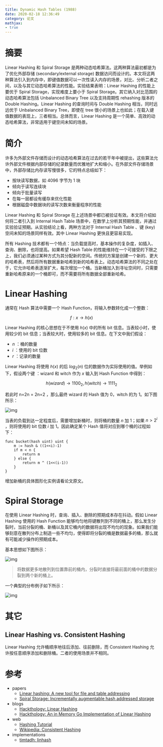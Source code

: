```yaml
---
title: Dynamic Hash Tables (1988)
date: 2020-02-18 12:36:49
category: 论文
mathjax:
- true
---
```


# 摘要

Linear Hashing 和 Spiral Storage 是两种动态哈希算法。这两种算法最初都是为了优化外部存储 (secondary/external storage) 数据访问而设计的。本文将这两种算法引入到内存中，即键值数据可以一次性读入内存的场景，对比、分析二者之间，以及与其它动态哈希算法的性能。实验结果表明：Linear Hashing 的性能上要优于 Spiral Storage，实现难度上要小于 Spiral Storage。其它纳入对比范围的动态哈希算法包括 Unbalanced Binary Tree 以及支持周期性 rehashing 版本的 Double Hashing。Linear Hashing 的查询时间与 Double Hashing 相当，同时远远优于 Unbalanced Binary Tree，即使在 tree 很小的场景上也如此；在载入键值数据的表现上，三者相当。总体而言，Linear Hashing 是一个简单、高效的动态哈希算法，非常适用于键空间未知的场景。

<!-- more -->

# 简介

许多为外部文件存储而设计的动态哈希算法在过去的若干年中被提出，这些算法允许外部文件根据内部存储的纪录数量而优雅地扩大和缩小。在外部文件存储场景中，外部存储比内存读写慢很多，它的特点总结如下：

- 按块读写数据，如 4096 字节为 1 块
- 倾向于读写连续块
- 倾向于批量读写
- 在每一层都设有缓存来优化性能
- 根据磁盘中数据块的读写次数来衡量程序的性能

Linear Hashing 和 Spiral Storage 在上述场景中都已被验证有效。本文将介绍如何将二者引入到 Internal Hash Table 场景中，在数学上分析其预期性能，并通过实验验证预期。从实验结论上看，两种方法对于 Internal Hash Table 、键 (key) 空间未知的场景同样有效。其中 Linear Hashing 更快且更容易实现。

所有 Hashing 技术都有一个特点：当负载提高时，基本操作的复杂度，如插入、查询、删除，也将提高。如果希望 Hash Table 的性能维持在一个可接受的下限之上，我们必须通过某种方式为其分配新的空间。传统的方案是创建一个新的、更大的哈希表，然后将所有数据重新哈希到新的哈希表上。动态哈希算法的不同之处在于，它允许哈希表逐渐扩大，每次增加一个桶。当新桶加入到寻址空间时，只需要重新哈希原来的一个桶即可，而不需要将所有数据全部重新哈希。

# Linear Hashing

通常在 Hash 算法中需要一个 Hash Function，将输入参数转化成一个整数：

$$\begin{equation}
f: x \to h(x)
\end{equation}$$

Linear Hashing 的核心思想在于不使用 $h(x)$ 中的所有 bit 信息。当表较小时，使用较少的 bit 信息；当表较大时，使用较多的 bit 信息。在下文中我们假设：

- $n$ ：桶的数量
- $i$ ：使用的 bit 位数
- $r$ ：记录的数量

Linear Hashing 将使用 $h(x)$ 的后 $log_2(n)$ 位的数据作为实际使用的值。举例如下，假设两个键 ：wizard 和 witch 作为 $x$ 输入到 Hash Function 中得到：

$$\begin{equation}
h(wizard) \to 1100_2 , h(witch) \to 1111_2
\end{equation}$$

若此时 n=2n = 2n=2 ，那么最终 wizard 的 Hash 值为 0，witch 的为 1。如下图所示：

![img](https://blobscdn.gitbook.com/v0/b/gitbook-28427.appspot.com/o/assets%2F-LMjQD5UezC9P8miypMG%2F-LsnxfPgCUDno7musJkV%2F-Lso-fwy8iHiTgqoL_iQ%2FScreen%20Shot%202019-11-04%20at%209.23.37%20AM.jpg?alt=media&token=acc77407-f8f8-4b0b-b56d-ac60fe476f49)

当表的负载到达一定程度后，需要增加新桶时，则将桶的数量 $n$ 加 1；如果 $n > 2^i$ ，则将使用的 bit 位数 $i$ 加 1。因此确定某个 Hash 值将对应到哪个桶的过程如下：



```
func bucket(hash uint) uint {
    m := hash & ((1<<i)-1)
    if m < n {
        return m
    } else {
        return m ^ (1<<(i-1))
    }
}
```

增加新桶的具体图形化实例请看论文原文。

# Spiral Storage

在使用 Linear Hashing 时，查询、插入、删除的预期成本存在抖动。假如 Linear Hashing 使用的 Hash Function 能够均匀地将键散列到不同的桶上，那么发生分裂时，当前分裂的桶、新桶以及其它桶内的数据将出现不均匀的现象。如果我们能够刻意在散列分布上制造一些不均匀，使得即将分裂的桶是数据最多的桶，那么就有可能减少操作的预期成本。

基本思想如下图所示：

![img](https://blobscdn.gitbook.com/v0/b/gitbook-28427.appspot.com/o/assets%2F-LMjQD5UezC9P8miypMG%2F-LtN0Uy9ZfWzBYiJkB1x%2F-LtN3YI4_lsAW3H24CQk%2FScreen%20Shot%202019-11-11%20at%209.26.44%20AM.jpg?alt=media&token=df6f7958-36d6-4c39-8541-15888e8a56ff)

> 将数据更多地散列到位置靠前的桶内，分裂时直接将最前面的桶中的数据分裂到两个新的桶上。

一个典型的分布例子如下所示：

![img](https://blobscdn.gitbook.com/v0/b/gitbook-28427.appspot.com/o/assets%2F-LMjQD5UezC9P8miypMG%2F-LtN0Uy9ZfWzBYiJkB1x%2F-LtN48if5IZlq-P5cETf%2FScreen%20Shot%202019-11-11%20at%209.29.28%20AM.jpg?alt=media&token=1630f43d-3d56-4c84-9a57-2413ceb94df6)

# 其它

## Linear Hashing vs. Consistent Hashing

Linear Hashing 允许桶顺序地往后添加、往前删除，而 Consistent Hashing 允许按任意顺序添加和删除桶。二者的使用场景并不相同。

# 参考

- papers
  - [Linear hashing: A new tool for file and table addressing](https://pdfs.semanticscholar.org/907f/7ca06059a53e8c8bb40d3a5329340e838a1b.pdf?_ga=2.231818847.194162924.1572794970-185720434.1566181423)
  - [Spiral Storage: Incrementally augmentable hash addressed storage](http://wrap.warwick.ac.uk/46327/1/WRAP_Martin_cs-rr-027.pdf)
- blogs
  - [Hackthology: Linear Hashing](https://hackthology.com/linear-hashing.html)
  - [Hackthology: An in Memory Go Implementation of Linear Hashing](https://hackthology.com/an-in-memory-go-implementation-of-linear-hashing.html)
- web
  - [Hashing Tutorial](http://research.cs.vt.edu/AVresearch/hashing/)
  - [Wikipedia: Consistent Hashing](https://en.wikipedia.org/wiki/Consistent_hashing)
- implementations
  - [timtadh: linhash](https://github.com/timtadh/file-structures/tree/master/linhash)